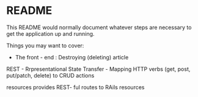 # README

This README would normally document whatever steps are necessary to get the
application up and running.

Things you may want to cover:

* The front - end : Destroying (deleting) article

REST - Rrpresentational State Transfer - Mapping HTTP verbs (get, post, put/patch, delete) to CRUD actions

resources provides REST- ful routes to RAils resources

